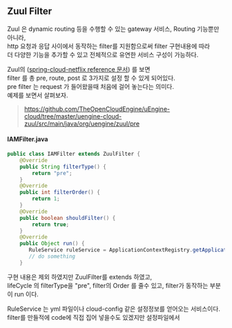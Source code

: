 Zuul Filter
------
Zuul 은 dynamic routing 등을 수행할 수 있는 gateway 서비스, Routing 기능뿐만 아니라,  
http 요청과 응답 사이에서 동작하는 filter를 지원함으로써 filter 구현내용에 따라  
더 다양한 기능을 추가할 수 있고 전체적으로 유연한 서비스 구성이 가능하다.  

Zuul의 ([spring-cloud-netflix reference 문서](http://cloud.spring.io/spring-cloud-netflix/multi/multi__router_and_filter_zuul.html)) 를 보면  
filter 를 총 pre, route, post 로 3가지로 설정 할 수 있게 되어있다.  
pre filter 는 request 가 들어왔을때 처음에 걸어 놓는다는 의미다.  
예제를 보면서 살펴보자.  
> https://github.com/TheOpenCloudEngine/uEngine-cloud/tree/master/uengine-cloud-zuul/src/main/java/org/uengine/zuul/pre

#### IAMFilter.java
```java
public class IAMFilter extends ZuulFilter {
    @Override
    public String filterType() {
        return "pre";
    }
    @Override
    public int filterOrder() {
        return 1;
    }
    @Override
    public boolean shouldFilter() {
        return true;
    }
    @Override
    public Object run() {
       RuleService ruleService = ApplicationContextRegistry.getApplicationContext().getBean(RuleService.class);
       // do something
    }
```
구현 내용은 제외 하였지만 ZuulFilter를 extends 하였고,  
lifeCycle 의 filterType을 "pre", filter의 Order 를 줄수 있고, filter가 동작하는 부분이 run 이다.  


RuleService 는 yml 파일이나 cloud-config 같은 설정정보를 얻어오는 서비스이다.  
filter를 만들적에 code에 직접 집어 넣을수도 있겠지만 설정파일에서 